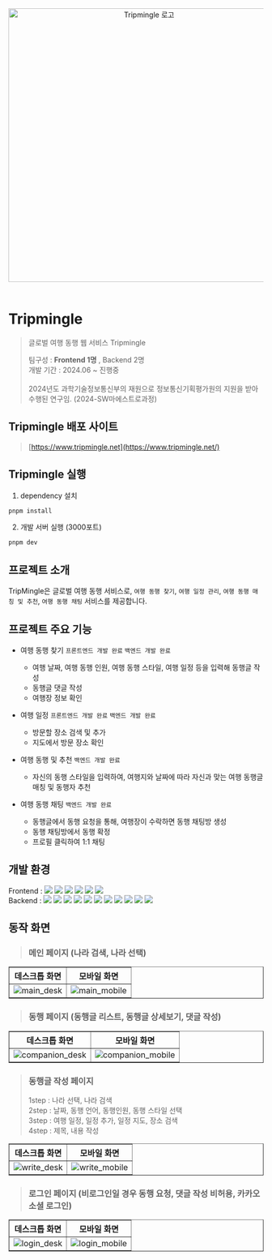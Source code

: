 
<div align="center">
  <img src='https://github.com/user-attachments/assets/508ec400-9dc2-4995-af06-fdb2c0ae0a33' width=540 alt='Tripmingle 로고'/>
</div>

</br>

# Tripmingle

> 글로벌 여행 동행 웹 서비스 Tripmingle
>
> 팀구성 : **Frontend 1명** , Backend 2명 </br>
> 개발 기간 : 2024.06 ~ 진행중 </br></br> 2024년도 과학기술정보통신부의 재원으로 정보통신기획평가원의 지원을 받아 수행된 연구임. (2024-SW마에스트로과정)

## Tripmingle 배포 사이트

> [https://www.tripmingle.net](https://www.tripmingle.net/)

## Tripmingle 실행
1. dependency 설치
```bash
pnpm install
```
2. 개발 서버 실행 (3000포트)
```bash
pnpm dev
```

## 프로젝트 소개
TripMingle은 글로벌 여행 동행 서비스로, `여행 동행 찾기`, `여행 일정 관리`, `여행 동행 매칭 및 추천`, `여행 동행 채팅` 서비스를 제공합니다.

## 프로젝트 주요 기능
- 여행 동행 찾기 `프론트엔드 개발 완료` `백엔드 개발 완료`
  - 여행 날짜, 여행 동행 인원, 여행 동행 스타일, 여행 일정 등을 입력해 동행글 작성
  - 동행글 댓글 작성
  - 여행장 정보 확인
 
- 여행 일정 `프론트엔드 개발 완료` `백엔드 개발 완료`
  - 방문할 장소 검색 및 추가
  - 지도에서 방문 장소 확인

- 여행 동행 및 추천 `백엔드 개발 완료`
  - 자신의 동행 스타일을 입력하여, 여행지와 날짜에 따라 자신과 맞는 여행 동행글 매칭 및 동행자 추천
 
- 여행 동행 채팅 `백엔드 개발 완료`
  - 동행글에서 동행 요청을 통해, 여행장이 수락하면 동행 채팅방 생성
  - 동행 채팅방에서 동행 확정
  - 프로필 클릭하여 1:1 채팅
 
## 개발 환경

<div>
  Frontend : 
  <img src="https://img.shields.io/badge/React-v18.0.0-61dafb?style=flat-square&logo=React"/>
  <img src="https://img.shields.io/badge/NextJs-v14.2.3-3178c6?style=flat-square&logo=Next.Js"/>
  <img src="https://img.shields.io/badge/Typescript-v5.0.0-3178c6?style=flat-square&logo=Typescript"/>
  <img src="https://img.shields.io/badge/Zustand-v4.5.3-764abc?style=flat-square&"/>
  <img src="https://img.shields.io/badge/Vanilla--extract-v1.15.3-ff4785?style=flat-square&"/>
  <img src="https://img.shields.io/badge/pnpm-v9.4.0-f69220?style=flat-square&"/>
</div>
<div>
  Backend :
  <img src="https://img.shields.io/badge/Java-555555?style=flat-square&logo=Java"/> 
  <img src="https://img.shields.io/badge/Spring Boot-555555?style=flat-square&logo=Spring Boot"/>
  <img src="https://img.shields.io/badge/Spring Data JPA-555555?style=flat-square&logo=Spring Data JPA"/> 
  <img src="https://img.shields.io/badge/Spring Security-555555?style=flat-square&logo=Spring Security"/> 
  <img src="https://img.shields.io/badge/MySQL-555555?style=flat-square&logo=MySQL"/>
  <img src="https://img.shields.io/badge/Redis-555555?style=flat-square&logo=Redis"/> 
  <img src="https://img.shields.io/badge/MongoDB-555555?style=flat-square&logo=MongoDB"/> 
  <img src="https://img.shields.io/badge/EC2-555555?style=flat-square&logo=Amazon EC2"/> 
  <img src="https://img.shields.io/badge/RDS-555555?style=flat-square&logo=Amazon RDS"/> 
  <img src="https://img.shields.io/badge/AWS OpenSearch-555555?style=flat-square&logo=OpenSearch"/> 
  <img src="https://img.shields.io/badge/S3-555555?style=flat-square&logo=Amazon S3"/>

</div>

## 동작 화면
> ### 메인 페이지 (나라 검색, 나라 선택)

<table border="1" align='center'>
    <tr>
        <th>데스크톱 화면</th>
        <th>모바일 화면</th>
    </tr>
    <tr>
        <td> 
          <img src='https://github.com/user-attachments/assets/e10944e3-e8cd-42f9-bd8e-b1f311de998e'  alt='main_desk' />
        </td>
        <td> 
          <img src='https://github.com/user-attachments/assets/a6a94b93-dd3b-4384-8264-fc2a5fb2a7d5' alt='main_mobile' />
        </td>
    </tr>
</table>

> ### 동행 페이지 (동행글 리스트, 동행글 상세보기, 댓글 작성)

<table border="1" align='center'>
    <tr>
        <th>데스크톱 화면</th>
        <th>모바일 화면</th>
    </tr>
    <tr>
        <td> 
          <img src='https://github.com/user-attachments/assets/5bdb6f47-3ce7-4c96-966a-fa550ad067fd'  alt='companion_desk' />
        </td>
        <td> 
          <img src='https://github.com/user-attachments/assets/6c0153e4-91ff-4bb2-bd56-7b09d5c929f3' alt='companion_mobile' />
        </td>
    </tr>
</table>

> ### 동행글 작성 페이지
> 1step : 나라 선택, 나라 검색 </br>
> 2step : 날짜, 동행 언어, 동행인원, 동행 스타일 선택 </br>
> 3step : 여행 일정, 일정 추가, 일정 지도, 장소 검색 </br> 
> 4step : 제목, 내용 작성

<table border="1" align='center'>
    <tr>
        <th>데스크톱 화면</th>
        <th>모바일 화면</th>
    </tr>
    <tr>
        <td> 
          <img src='https://github.com/user-attachments/assets/03566a4d-34af-4259-9cfd-7a3aca126bd8'  alt='write_desk' />
        </td>
        <td> 
          <img src='https://github.com/user-attachments/assets/fea6b145-7915-4671-aa59-d4e4dc95d492' alt='write_mobile' />
        </td>
    </tr>
</table>





> ### 로그인 페이지 (비로그인일 경우 동행 요청, 댓글 작성 비허용, 카카오 소셜 로그인)

<table border="1" align='center'>
    <tr>
        <th>데스크톱 화면</th>
        <th>모바일 화면</th>
    </tr>
    <tr>
        <td> 
          <img src='https://github.com/user-attachments/assets/5aeeb00a-68e1-4fc6-97d9-919579c48853'  alt='login_desk' />
        </td>
        <td> 
          <img src='https://github.com/user-attachments/assets/92cd85d1-4157-464d-9e7a-e1c3eb9dccd4' alt='login_mobile' />
        </td>
    </tr>
</table>
